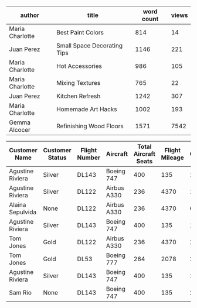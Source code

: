 author               | title                        | word count | views
---------------------|------------------------------|------------|------
Maria Charlotte      | Best Paint Colors            | 814        | 14
Juan Perez           | Small Space Decorating Tips  | 1146       | 221
Maria Charlotte      | Hot Accessories              | 986        | 105
Maria Charlotte      | Mixing Textures              | 765        | 22
Juan Perez           | Kitchen Refresh              | 1242       | 307
Maria Charlotte      | Homemade Art Hacks           | 1002       | 193
Gemma Alcocer        | Refinishing Wood Floors      | 1571       | 7542

Customer Name         | Customer Status | Flight Number | Aircraft    | Total Aircraft Seats | Flight Mileage | Total Customer Mileage
----------------------|-----------------|---------------|-------------|----------------------|----------------|------------------------
Agustine Riviera      | Silver          | DL143         | Boeing 747  | 400                  | 135            | 115235
Agustine Riviera      | Silver          | DL122         | Airbus A330 | 236                  | 4370           | 115235
Alaina Sepulvida      | None            | DL122         | Airbus A330 | 236                  | 4370           | 6008
Agustine Riviera      | Silver          | DL143         | Boeing 747  | 400                  | 135            | 115235
Tom Jones            | Gold            | DL122         | Airbus A330 | 236                  | 4370           | 205767
Tom Jones            | Gold            | DL53          | Boeing 777  | 264                  | 2078           | 205767
Agustine Riviera      | Silver          | DL143         | Boeing 747  | 400                  | 135            | 115235
Sam Rio              | None            | DL143         | Boeing 747  | 400                  | 135            | 2653

